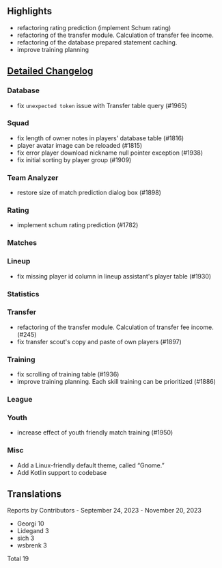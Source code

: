 

## Highlights
* refactoring rating prediction (implement Schum rating)
* refactoring of the transfer module. Calculation of transfer fee income.
* refactoring of the database prepared statement caching.
* improve training planning 

## [Detailed Changelog](https://github.com/ho-dev/HattrickOrganizer/issues?q=milestone%3A8.0)

### Database
* fix `unexpected token` issue with Transfer table query (#1965)

### Squad
* fix length of owner notes in players' database table (#1816)
* player avatar image can be reloaded (#1815)
* fix error player download nickname null pointer exception (#1938)
* fix initial sorting by player group (#1909)

### Team Analyzer
* restore size of match prediction dialog box (#1898)

### Rating
* implement schum rating prediction (#1782)

### Matches

### Lineup
* fix missing player id column in lineup assistant's player table (#1930)

### Statistics

### Transfer
* refactoring of the transfer module. Calculation of transfer fee income. (#245)
* fix transfer scout's copy and paste of own players (#1897)

### Training
* fix scrolling of training table (#1936)
* improve training planning. Each skill training can be prioritized (#1886)

### League

### Youth
* increase effect of youth friendly match training (#1950)

### Misc
* Add a Linux-friendly default theme, called “Gnome.”
* Add Kotlin support to codebase

## Translations

Reports by Contributors - September 24, 2023 - November 20, 2023

* Georgi 10
* Lidegand 3
* sich 3
* wsbrenk 3

Total 19
